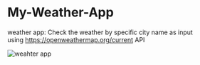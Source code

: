 # My-Weather-App
weather app: Check the weather by specific city name as input
<br>
using https://openweathermap.org/current API

![weahter app](https://user-images.githubusercontent.com/93710089/195048053-114c2464-f652-46f8-ba4c-6dcc54eaad4f.png)
